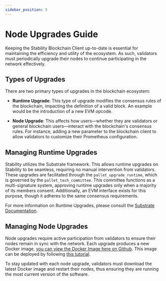```yaml
---
sidebar_position: 5
---
```


# Node Upgrades Guide

Keeping the Stability Blockchain Client up-to-date is essential for maintaining the efficiency and utility of the ecosystem. As such, validators must periodically upgrade their nodes to continue participating in the network effectively.

## Types of Upgrades

There are two primary types of upgrades in the blockchain ecosystem:

- **Runtime Upgrade**: This type of upgrade modifies the consensus rules of the blockchain, impacting the definition of a valid block. An example would be the introduction of a new EVM opcode.

- **Node Upgrade**: This affects how users—whether they are validators or general blockchain users—interact with the blockchain's consensus rules. For instance, adding a new parameter to the blockchain client to allow validators to customize their Prometheus configuration.

## Managing Runtime Upgrades

Stability utilizes the Substrate framework. This allows runtime upgrades on Stability to be seamless, requiring no manual intervention from validators. These upgrades are facilitated through the `pallet_upgrade_runtime`, which is governed by the `pallet_tech_committee`. This committee functions as a multi-signature system, approving runtime upgrades only when a majority of its members consent. Additionally, an EVM interface exists for this purpose, though it adheres to the same consensus requirements.

For more information on Runtime Upgrades, please consult the [Substrate Documentation](https://docs.substrate.io/maintain/runtime-upgrades/).

## Managing Node Upgrades

Node upgrades require active participation from validators to ensure their nodes remain in sync with the network. Each upgrade produces a new Docker image, [you can view the Docker Image here on Github](https://github.com/stabilityprotocol/stability/pkgs/container/stability). This image can be deployed by following [this tutorial](./run_node_using_docker.md).

To stay updated with each node upgrade, validators must download the latest Docker image and restart their nodes, thus ensuring they are running the most current version of the software.
